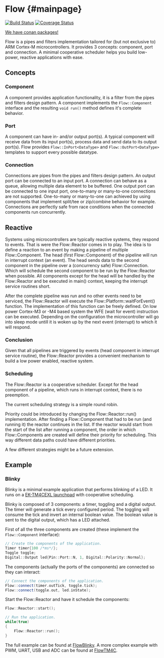 # Flow {#mainpage}

[![Build Status](https://travis-ci.com/CynaraKrewe/Flow.svg?branch=master)](https://travis-ci.com/CynaraKrewe/Flow)
[![Coverage Status](https://coveralls.io/repos/github/CynaraKrewe/Flow/badge.svg?branch=master)](https://coveralls.io/github/CynaraKrewe/Flow?branch=master)

[We have conan packages!](https://bintray.com/cynarakrewe/CynaraConan)

Flow is a pipes and filters implementation tailored for (but not exclusive to) ARM Cortex-M microcontrollers. It provides 3 concepts: component, port and connection.
A minimal cooperative scheduler helps you build low-power, reactive applications with ease.

## Concepts

### Component

A component provides application functionality, it is a filter from the pipes and filters design pattern. A component implements the ```Flow::Component``` interface and the resulting ```void run()``` method defines it's complete behavior.

### Port

A component can have in- and/or output port(s). A typical component will receive data from its input port(s), process data and send data to its output port(s). Flow provides ```Flow::InPort<DataType>``` and ```Flow::OutPort<DataType>``` templates to support every possible datatype.

### Connection

Connections are pipes from the pipes and filters design pattern. An output port can be connected to an input port. A connection can behave as a queue, allowing multiple data element to be buffered. One output port can be connected to one input port, one-to-many or many-to-one connections are not supported. One-to-many or many-to-one can achieved by using components that implement split/tee or zip/combine behavior for example. Connections are perfectly safe from race conditions when the connected components run concurrently.

## Reactive

Systems using microcontrollers are typically reactive systems, they respond to events.
That is were the Flow::Reactor comes in to play.
The idea is to define a reaction to an event by making a pipeline of multiple Flow::Component.
The head (first Flow::Component) of the pipeline will run in interrupt context (an event).
The head sends data to the second component in the pipeline over a (concurrency safe) Flow::Connection.
Which will schedule the second component to be run by the Flow::Reactor when possible.
All components except for the head will be handled by the Flow::Reactor and be executed in main() context, keeping the interrupt service routines short.

After the complete pipeline was run and no other events need to be serviced, the Flow::Reactor will execute the Flow::Platform::waitForEvent() function.
The implementation of this function can be freely defined.
On low power Cortex-M3 or -M4 based system the WFE (wait for event) instruction can be executed.
Depending on the configuration the microcontroller will go into sleep mode untill it is woken up by the next event (interrupt) to which it will respond.

### Conclusion

Given that all pipelines are triggered by events (head component in interrupt service routine), the Flow::Reactor provides a convenient mechanism to build a low power enabled, reactive system.

### Scheduling

The Flow::Reactor is a cooperative scheduler. Except for the head component of a pipeline, which runs in interrupt context, there is no preemption.

The current scheduling strategy is a simple round robin. 

Priority could be introduced by changing the Flow::Reactor::run() implementation. After finding a Flow::Component that had to be run (and running it) the reactor continues in the list. If the reactor would start from the start of the list after running a component, the order in which Flow::Components are created will define their priority for scheduling. This way different data paths could have different priorities. 

A few different strategies might be a future extension.

## Example

### Blinky

Blinky is a minimal example application that performs blinking of a LED. It runs on a [EK-TM4CEXL launchpad](http://www.ti.com/tool/EK-TM4C129EXL) with cooperative scheduling.

Blinky is composed of 3 components: a timer, toggling and a digital output. The timer will generate a tick every configured period. The toggling will consume the tick and invert an internal boolean value. The boolean value is sent to the digital output, which has a LED attached.

First of all the three components are created (these implement the ```Flow::Component``` interface):

```cpp
// Create the components of the application.
Timer timer{100 /*ms*/};
Toggle toggle;
Digital::Output led{Pin::Port::N, 1, Digital::Polarity::Normal};

```

The components (actually the ports of the components) are connected so they can interact:

```cpp
// Connect the components of the application.
Flow::connect(timer.outTick, toggle.tick);
Flow::connect(toggle.out, led.inState);
```

Start the Flow::Reactor and have it schedule the components: 

```cpp
Flow::Reactor::start();

// Run the application.
while(true)
{
	Flow::Reactor::run();
}
```
The full example can be found at [FlowBlinky](https://github.com/CynaraKrewe/FlowBlinky).
A more complex example with PWM, UART, USB and ADC can be found at [FlowTM4C](https://github.com/CynaraKrewe/FlowTM4C).
